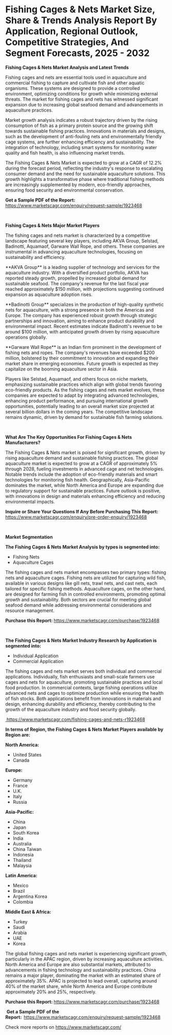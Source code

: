 <p><h1>Fishing Cages & Nets Market Size, Share & Trends Analysis Report By Application, Regional Outlook, Competitive Strategies, And Segment Forecasts, 2025 - 2032</h1></p><p><strong>Fishing Cages & Nets Market Analysis and Latest Trends</strong></p>
<p><p>Fishing cages and nets are essential tools used in aquaculture and commercial fishing to capture and cultivate fish and other aquatic organisms. These systems are designed to provide a controlled environment, optimizing conditions for growth while minimizing external threats. The market for fishing cages and nets has witnessed significant expansion due to increasing global seafood demand and advancements in aquaculture practices.</p><p>Market growth analysis indicates a robust trajectory driven by the rising consumption of fish as a primary protein source and the growing shift towards sustainable fishing practices. Innovations in materials and designs, such as the development of anti-fouling nets and environmentally friendly cage systems, are further enhancing efficiency and sustainability. The integration of technology, including smart systems for monitoring water quality and fish health, is also influencing market trends.</p><p>The Fishing Cages & Nets Market is expected to grow at a CAGR of 12.2% during the forecast period, reflecting the industry's response to escalating consumer demand and the need for sustainable aquaculture solutions. This growth highlights a transformative phase where traditional fishing methods are increasingly supplemented by modern, eco-friendly approaches, ensuring food security and environmental conservation.</p></p>
<p><strong>Get a Sample PDF of the Report:&nbsp;</strong> <a href="https://www.marketscagr.com/enquiry/request-sample/1923468?utm_campaign=2453&utm_medium=2&utm_source=Github&utm_content=ia&utm_term=28032025&utm_id=fishing-cages-nets">https://www.marketscagr.com/enquiry/request-sample/1923468</a></p>
<p>&nbsp;</p>
<p><strong>Fishing Cages & Nets Major Market Players</strong></p>
<p><p>The fishing cages and nets market is characterized by a competitive landscape featuring several key players, including AKVA Group, Selstad, Badinotti, Aquamaof, Garware Wall Rope, and others. These companies are instrumental in advancing aquaculture technologies, focusing on sustainability and efficiency.</p><p>**AKVA Group** is a leading supplier of technology and services for the aquaculture industry. With a diversified product portfolio, AKVA has reported steady growth, propelled by increased global demand for sustainable seafood. The company's revenue for the last fiscal year reached approximately $150 million, with projections suggesting continued expansion as aquaculture adoption rises.</p><p>**Badinotti Group** specializes in the production of high-quality synthetic nets for aquaculture, with a strong presence in both the Americas and Europe. The company has experienced robust growth through strategic partnerships and innovation, aiming to enhance product durability and environmental impact. Recent estimates indicate Badinotti's revenue to be around $100 million, with anticipated growth driven by rising aquaculture operations globally.</p><p>**Garware Wall Rope** is an Indian firm prominent in the development of fishing nets and ropes. The company's revenues have exceeded $200 million, bolstered by their commitment to innovation and expanding their market share in emerging economies. Future growth is expected as they capitalize on the booming aquaculture sector in Asia.</p><p>Players like Selstad, Aquamaof, and others focus on niche markets, emphasizing sustainable practices which align with global trends favoring eco-friendly products. As the fishing cages and nets market evolves, these companies are expected to adapt by integrating advanced technologies, enhancing product performance, and pursuing international growth opportunities, potentially leading to an overall market size projected at several billion dollars in the coming years. The competitive landscape remains dynamic, driven by demand for sustainable fish farming solutions.</p></p>
<p>&nbsp;</p>
<p><strong>What Are The Key Opportunities For Fishing Cages & Nets Manufacturers?</strong></p>
<p><p>The Fishing Cages & Nets market is poised for significant growth, driven by rising aquaculture demand and sustainable fishing practices. The global aquaculture market is expected to grow at a CAGR of approximately 5% through 2028, fueling investments in advanced cage and net technologies. Notable trends include the adoption of eco-friendly materials and smart technologies for monitoring fish health. Geographically, Asia-Pacific dominates the market, while North America and Europe are expanding due to regulatory support for sustainable practices. Future outlook is positive, with innovations in design and materials enhancing efficiency and reducing environmental impacts.</p></p>
<p><strong>Inquire or Share Your Questions If Any Before Purchasing This Report:</strong> <a href="https://www.marketscagr.com/enquiry/pre-order-enquiry/1923468?utm_campaign=2453&utm_medium=2&utm_source=Github&utm_content=ia&utm_term=28032025&utm_id=fishing-cages-nets">https://www.marketscagr.com/enquiry/pre-order-enquiry/1923468</a></p>
<p>&nbsp;</p>
<p><strong>Market Segmentation</strong></p>
<p><strong>The Fishing Cages & Nets Market Analysis by types is segmented into:</strong></p>
<p><ul><li>Fishing Nets</li><li>Aquaculture Cages</li></ul></p>
<p><p>The fishing cages and nets market encompasses two primary types: fishing nets and aquaculture cages. Fishing nets are utilized for capturing wild fish, available in various designs like gill nets, trawl nets, and cast nets, each tailored for specific fishing methods. Aquaculture cages, on the other hand, are designed for farming fish in controlled environments, promoting optimal growth and sustainability. Both sectors are crucial for meeting global seafood demand while addressing environmental considerations and resource management.</p></p>
<p><strong>Purchase this Report:&nbsp;</strong><a href="https://www.marketscagr.com/purchase/1923468?utm_campaign=2453&utm_medium=2&utm_source=Github&utm_content=ia&utm_term=28032025&utm_id=fishing-cages-nets">https://www.marketscagr.com/purchase/1923468</a></p>
<p>&nbsp;</p>
<p><strong>The Fishing Cages & Nets Market Industry Research by Application is segmented into:</strong></p>
<p><ul><li>Individual Application</li><li>Commercial Application</li></ul></p>
<p><p>The fishing cages and nets market serves both individual and commercial applications. Individually, fish enthusiasts and small-scale farmers use cages and nets for aquaculture, promoting sustainable practices and local food production. In commercial contexts, large fishing operations utilize advanced nets and cages to optimize production while ensuring the health of fish stocks. Both applications benefit from innovations in materials and design, enhancing durability and efficiency, thereby contributing to the growth of the aquaculture industry and food security globally.</p></p>
<p><a href="https://www.marketscagr.com/fishing-cages-and-nets-r1923468?utm_campaign=2453&utm_medium=2&utm_source=Github&utm_content=ia&utm_term=28032025&utm_id=fishing-cages-nets">&nbsp;https://www.marketscagr.com/fishing-cages-and-nets-r1923468</a></p>
<p><strong>In terms of Region, the Fishing Cages & Nets Market Players available by Region are:</strong></p>
<p>
    <p> <strong> North America: </strong>
        <ul>
            <li>United States</li>
            <li>Canada</li>
        </ul>
        </p> 
    <p> <strong> Europe: </strong>
        <ul>
            <li>Germany</li>
            <li>France</li>
            <li>U.K.</li>
            <li>Italy</li>
            <li>Russia</li>
        </ul>
        </p> 
    <p> <strong> Asia-Pacific: </strong>
        <ul>
            <li>China</li>
            <li>Japan</li>
            <li>South Korea</li>
            <li>India</li>
            <li>Australia</li>
            <li>China Taiwan</li>
            <li>Indonesia</li>
            <li>Thailand</li>
            <li>Malaysia</li>
        </ul>
        </p> 
    <p> <strong> Latin America: </strong>
        <ul>
            <li>Mexico</li>
            <li>Brazil</li>
            <li>Argentina Korea</li>
            <li>Colombia</li>
        </ul>
        </p> 
    <p> <strong> Middle East & Africa: </strong>
        <ul>
            <li>Turkey</li>
            <li>Saudi</li>
            <li>Arabia</li>
            <li>UAE</li>
            <li>Korea</li>
        </ul>
    </p>
    </p>
<p><p>The global fishing cages and nets market is experiencing significant growth, particularly in the APAC region, driven by increasing aquaculture activities. North America and Europe are also substantial markets, attributed to advancements in fishing technology and sustainability practices. China remains a major player, dominating the market with an estimated share of approximately 35%. APAC is projected to lead overall, capturing around 40% of the market share, while North America and Europe contribute approximately 20% and 25%, respectively.</p></p>
<p><strong>Purchase this Report: </strong><a href="https://www.marketscagr.com/purchase/1923468?utm_campaign=2453&utm_medium=2&utm_source=Github&utm_content=ia&utm_term=28032025&utm_id=fishing-cages-nets">https://www.marketscagr.com/purchase/1923468</a></p>
<p>&nbsp;<strong>Get a Sample PDF of the Report:&nbsp;&nbsp;</strong><a href="https://www.marketscagr.com/enquiry/request-sample/1923468?utm_campaign=2453&utm_medium=2&utm_source=Github&utm_content=ia&utm_term=28032025&utm_id=fishing-cages-nets">https://www.marketscagr.com/enquiry/request-sample/1923468</a></p>
<p><strong></strong></p>
<p>Check more reports on <a href="https://www.marketscagr.com/?utm_campaign=2453&utm_medium=2&utm_source=Github&utm_content=ia&utm_term=28032025&utm_id=fishing-cages-nets">https://www.marketscagr.com/</a></p>